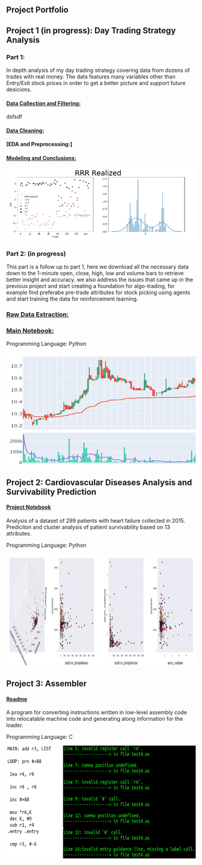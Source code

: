 

## Project Portfolio


## Project 1 (in progress): Day Trading Strategy Analysis
### Part 1:

In depth analysis of my day trading strategy covering data from dozens of trades with real money. The data features many variables other than Entry/Exit stock prices in order to get a better picture and support future desicions. 


#### [Data Collection and Filtering:](https://nbviewer.jupyter.org/github/zoxfog/Day-Trading-Analysis/blob/main/Data_Collection_and_Filtering.ipynb)
dsfsdf
#### [Data Cleaning:](https://nbviewer.jupyter.org/github/zoxfog/Day-Trading-Analysis/blob/main/Data_Cleaning.ipynb) 
#### [EDA and Preprocessing:]
#### [Modeling and Conclusions:](https://nbviewer.jupyter.org/github/zoxfog/Day-Trading-Analysis/blob/main/Modeling.ipynb)

![](/images/image1.png)

### Part 2: (in progress)



This part is a follow up to part 1, here we download all the necessary data down to the 1-minute open, close, high, low and volume bars to retrieve better insight and accuracy.
we also address the issues that came up in the previous project and start creating a foundation for algo-trading, for example find preferabe pre-trade attributes for stock picking using agents and start training the data for reinforcement learning.

### [Raw Data Extraction:](https://nbviewer.jupyter.org/github/zoxfog/Day-Trading-Analysis-2/blob/main/Raw_Data_Extraction.ipynb)
### [Main Notebook:](https://nbviewer.jupyter.org/github/zoxfog/Day-Trading-Analysis-2/blob/main/main.ipynb)


Programming Language: Python

<img src="https://raw.githubusercontent.com/zoxfog/Liran_Portfolio/master/images/Screenshot%202021-04-25%20051634.jpg" width="700" height="300">



## Project 2: Cardiovascular Diseases Analysis and Survivability Prediction

#### [Project Notebook](https://github.com/zoxfog/Cardiovascular-Diseases/blob/main/Cardiovascular%20Diseases.ipynb)
Analysis of a dataset of 299 patients with heart failure collected in 2015. Prediciton and cluster analysis of patient survivability based on 13 attributes.

Programming Language: Python


<img src="https://raw.githubusercontent.com/zoxfog/Liran_Portfolio/master/images/Screenshot%202021-04-23%20015906.jpg" width="1000" height="300">



## Project 3: Assembler

#### [Readme](https://github.com/zoxfog/Assembler-Project)

A program for converting instructions written in low-level assembly code into relocatable machine code and generating along information for the loader.

Programming Language: C


<img src="https://raw.githubusercontent.com/zoxfog/Liran_Portfolio/master/images/image2.jpg" width="700" height="300">


